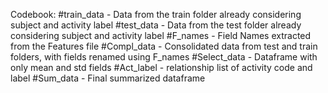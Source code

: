 Codebook:
#train_data - Data from the train folder already considering subject and activity label
#test_data - Data from the test folder already considering subject and activity label
#F_names - Field Names extracted from the Features file
#Compl_data - Consolidated data from test and train folders, with fields renamed using F_names
#Select_data - Dataframe with only mean and std fields
#Act_label - relationship list of activity code and label
#Sum_data - Final summarized dataframe
 
